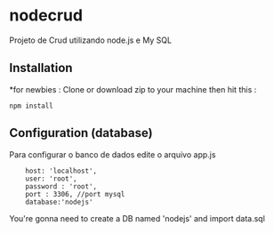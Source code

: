 # nodecrud
Projeto de Crud utilizando node.js e My SQL


## Installation
*for newbies : Clone or download zip to your machine then hit this :

	npm install

## Configuration (database)
Para configurar o banco de dados  edite o arquivo app.js

        host: 'localhost',
        user: 'root',
        password : 'root',
        port : 3306, //port mysql
        database:'nodejs'	


You're gonna need to create a DB named 'nodejs' and import data.sql
